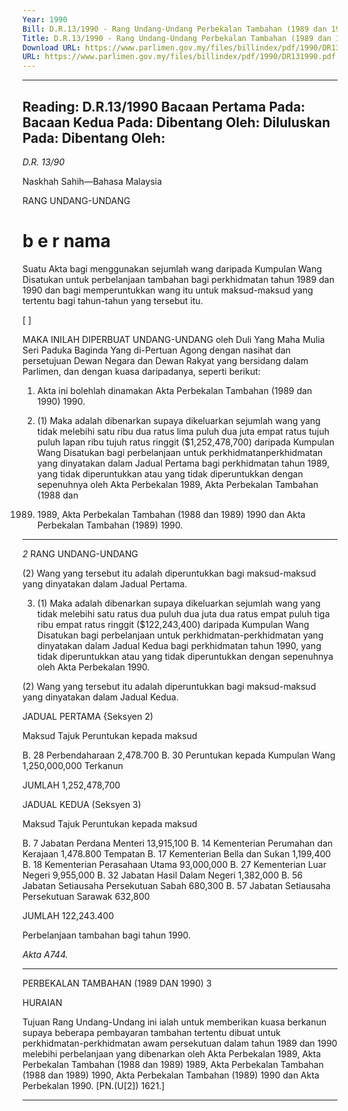 ```yaml
---
Year: 1990
Bill: D.R.13/1990 - Rang Undang-Undang Perbekalan Tambahan (1989 dan 1990) 1990 (Lulus)
Title: D.R.13/1990 - Rang Undang-Undang Perbekalan Tambahan (1989 dan 1990) 1990 (Lulus)
Download URL: https://www.parlimen.gov.my/files/billindex/pdf/1990/DR131990.pdf
URL: https://www.parlimen.gov.my/files/billindex/pdf/1990/DR131990.pdf
---
```

---
Reading:
D.R.13/1990
Bacaan Pertama Pada:
Bacaan Kedua Pada:
Dibentang Oleh:
Diluluskan Pada:
Dibentang Oleh:
---

_D.R. 13/90_

Naskhah Sahih—Bahasa Malaysia

RANG UNDANG-UNDANG

# b e r nama

Suatu Akta bagi menggunakan sejumlah wang daripada
Kumpulan Wang Disatukan untuk perbelanjaan tambahan
bagi perkhidmatan tahun 1989 dan 1990 dan bagi
memperuntukkan wang itu untuk maksud-maksud yang
tertentu bagi tahun-tahun yang tersebut itu.

[ ]

MAKA INILAH DIPERBUAT UNDANG-UNDANG
oleh Duli Yang Maha Mulia Seri Paduka Baginda Yang
di-Pertuan Agong dengan nasihat dan persetujuan Dewan
Negara dan Dewan Rakyat yang bersidang dalam Parlimen,
dan dengan kuasa daripadanya, seperti berikut:

1. Akta ini bolehlah dinamakan Akta Perbekalan Tambahan
(1989 dan 1990) 1990.

2. (1) Maka adalah dibenarkan supaya dikeluarkan sejumlah wang yang tidak melebihi satu ribu dua ratus lima
puluh dua juta empat ratus tujuh puluh lapan ribu tujuh
ratus ringgit ($1,252,478,700) daripada Kumpulan Wang
Disatukan bagi perbelanjaan untuk perkhidmatanperkhidmatan yang dinyatakan dalam Jadual Pertama bagi
perkhidmatan tahun 1989, yang tidak diperuntukkan atau
yang tidak diperuntukkan dengan sepenuhnya oleh Akta
Perbekalan 1989, Akta Perbekalan Tambahan (1988 dan
1989) 1989, Akta Perbekalan Tambahan (1988 dan 1989)
1990 dan Akta Perbekalan Tambahan (1989) 1990.


-----

_2_ RANG UNDANG-UNDANG

(2) Wang yang tersebut itu adalah diperuntukkan bagi
maksud-maksud yang dinyatakan dalam Jadual Pertama.

3. (1) Maka adalah dibenarkan supaya dikeluarkan sejumlah wang yang tidak melebihi satu ratus dua puluh dua
juta dua ratus empat puluh tiga ribu empat ratus ringgit
($122,243,400) daripada Kumpulan Wang Disatukan bagi
perbelanjaan untuk perkhidmatan-perkhidmatan yang
dinyatakan dalam Jadual Kedua bagi perkhidmatan tahun
1990, yang tidak diperuntukkan atau yang tidak diperuntukkan dengan sepenuhnya oleh Akta Perbekalan 1990.

(2) Wang yang tersebut itu adalah diperuntukkan bagi
maksud-maksud yang dinyatakan dalam Jadual Kedua.

JADUAL PERTAMA
{Seksyen 2)

Maksud Tajuk Peruntukan
kepada maksud

B. 28 Perbendaharaan 2,478.700
B. 30 Peruntukan kepada Kumpulan Wang 1,250,000,000
Terkanun

JUMLAH 1,252,478,700

JADUAL KEDUA
(Seksyen 3)

Maksud Tajuk Peruntukan
kepada maksud

B. 7 Jabatan Perdana Menteri 13,915,100
B. 14 Kementerian Perumahan dan Kerajaan 1,478.800
Tempatan
B. 17 Kementerian Bella dan Sukan 1,199,400
B. 18 Kementerian Perasahaan Utama 93,000,000
B. 27 Kementerian Luar Negeri 9,955,000
B. 32 Jabatan Hasil Dalam Negeri 1,382,000
B. 56 Jabatan Setiausaha Persekutuan Sabah 680,300
B. 57 Jabatan Setiausaha Persekutuan Sarawak 632,800

JUMLAH 122,243.400


Perbelanjaan
tambahan
bagi tahun
1990.

_Akta A744._


-----

PERBEKALAN TAMBAHAN (1989 DAN 1990) 3

HURAIAN

Tujuan Rang Undang-Undang ini ialah untuk memberikan kuasa berkanun supaya beberapa pembayaran tambahan tertentu dibuat untuk
perkhidmatan-perkhidmatan awam persekutuan dalam tahun 1989 dan
1990 melebihi perbelanjaan yang dibenarkan oleh Akta Perbekalan
1989, Akta Perbekalan Tambahan (1988 dan 1989) 1989, Akta
Perbekalan Tambahan (1988 dan 1989) 1990, Akta Perbekalan
Tambahan (1989) 1990 dan Akta Perbekalan 1990. [PN.(U[2]) 1621.]


-----

